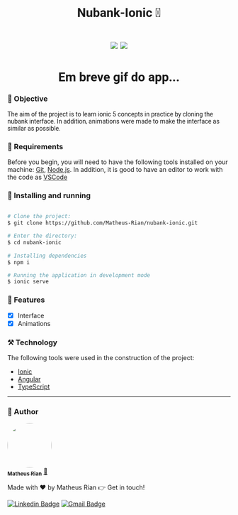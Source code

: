 <h1 style="font-family: roboto;" align='center'>Nubank-Ionic 🚀</h1>

<h1 style="font-family: roboto;" align='center'>
  <img src='https://img.shields.io/static/v1?label=status&message=Done&color=2E8B57&style=for-the-badge&logo=ionic'></img>
  <img src='https://img.shields.io/static/v1?label=Version&message=1.0v&color=4169E1&style=for-the-badge&logo=angular'></img>
</h1>

<h1 style="font-family: roboto;" align='center'>
  Em breve gif do app...
</h1>

### :pushpin: Objective

<p style="font-family: roboto;">The aim of the project is to learn ionic 5 concepts in practice by cloning the nubank interface. In addition, animations were made to make the interface as similar as possible.</p>

### :hammer: Requirements

Before you begin, you will need to have the following tools installed on your machine:
[Git](https://git-scm.com), [Node.js](https://nodejs.org/en/). 
In addition, it is good to have an editor to work with the code as [VSCode](https://code.visualstudio.com/)


### :rocket: Installing and running

```bash

# Clone the project:
$ git clone https://github.com/Matheus-Rian/nubank-ionic.git

# Enter the directory:
$ cd nubank-ionic
  
# Installing dependencies
$ npm i

# Running the application in development mode
$ ionic serve
``` 

### 🏁 Features 

- [X] Interface
- [X] Animations

### ⚒️ Technology

The following tools were used in the construction of the project:

- [Ionic](https://ionicframework.com/)
- [Angular](https://angular.io/)
- [TypeScript](https://www.typescriptlang.org/)

---
### :trident: Author 

<a href="https://www.linkedin.com/in/matheus-rian-19b81a183/">
 <img style="border-radius: 50%;" src="https://avatars0.githubusercontent.com/u/53922139?s=460&u=78916fa8ef722becba440780b3f5756e66507bb7&v=4" width="100px;" alt=""/>
 <br />
 <sub><b>Matheus Rian</b></sub></a> <a href="https://www.linkedin.com/in/matheus-rian-19b81a183/" title="MatheusRian">🚀</a>


Made with ❤️ by Matheus Rian :point_right: Get in touch!

[![Linkedin Badge](https://img.shields.io/badge/-Matheus-blue?style=flat-square&logo=Linkedin&logoColor=white&link=https://www.linkedin.com/in/tgmarinho/)](https://www.linkedin.com/in/matheus-rian-19b81a183/) [![Gmail Badge](https://img.shields.io/badge/-souzamatheusrian@gmail.com-c14438?style=flat-square&logo=Gmail&logoColor=white&link=mailto:souzamatheusrian@gmail.com)](souzamatheusrian@gmail.com)
